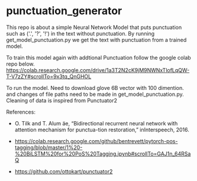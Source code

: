 # punctuation_generator

This repo is about a simple Neural Network Model that puts punctuation such as ('.', '?', '!') in the text without punctuation. 
By running get_model_punctuation.py we get the text with punctuation from a trained model. 


To train this model again with addtional Punctuation follow the google colab repo below. 
https://colab.research.google.com/drive/1a3T2N2cK9jM9NWNxTlofLqQW-T-V7zZY#scrollTo=9x3tq_QnGHOL

To run the model. Need to download glove 6B vector with 100 dimention. and changes of file paths need to be made in get_model_punctuation.py.
Cleaning of data is inspired from Punctuator2

References:

- O. Tilk and T. Alum ̈ae, “Bidirectional recurrent neural network with attention mechanism for punctua-tion restoration,” inInterspeech, 2016.

- https://colab.research.google.com/github/bentrevett/pytorch-pos-tagging/blob/master/1%20-%20BiLSTM%20for%20PoS%20Tagging.ipynb#scrollTo=GAJ1n_64RSaQ

- https://github.com/ottokart/punctuator2 
